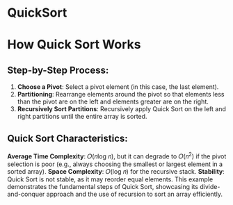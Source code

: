# QuickSort

# How Quick Sort Works
## Step-by-Step Process:
1. **Choose a Pivot**: Select a pivot element (in this case, the last element).
2. **Partitioning**: Rearrange elements around the pivot so that elements less than the pivot are on the left and elements greater are on the right.
3. **Recursively Sort Partitions**: Recursively apply Quick Sort on the left and right partitions until the entire array is sorted.

## Quick Sort Characteristics:

**Average Time Complexity**: 𝑂(𝑛log 𝑛), but it can degrade to 𝑂(𝑛<sup>2</sup>) if the pivot selection is poor (e.g., always choosing the smallest or largest element in a sorted array).
**Space Complexity**: 𝑂(log 𝑛) for the recursive stack.
**Stability**: Quick Sort is not stable, as it may reorder equal elements.
This example demonstrates the fundamental steps of Quick Sort, showcasing its divide-and-conquer approach and the use of recursion to sort an array efficiently.
